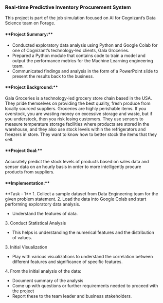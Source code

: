 ### Real-time Predictive Inventory Procurement System

This project is part of the job simulation focused on AI for Cognizant’s Data Science team on Forage.


<h4> **Project Summary:** </h4>
<ul>
  <li> Conducted exploratory data analysis using Python and Google Colab for one of Cognizant’s technology-led clients, Gala Groceries. </li>
  <li> Prepared a Python module that contains code to train a model and output the performance metrics for the Machine Learning engineering team. </li>
  <li> Communicated findings and analysis in the form of a PowerPoint slide to present the results back to the business. </li>
</ul>


<h4>**Project Background:**</h4>
Gala Groceries is a technology-led grocery store chain based in the USA. They pride themselves on providing the best quality, fresh produce from locally sourced suppliers. Groceries are highly perishable items. If you overstock, you are wasting money on excessive storage and waste, but if you understock, then you risk losing customers. They use sensors to measure temperature storage facilities where products are stored in the warehouse, and they also use stock levels within the refrigerators and freezers in store. They want to know how to better stock the items that they sell.


<h4> **Project Goal:** </h4>
Accurately predict the stock levels of products based on sales data and sensor data on an hourly basis in order to more intelligently procure products from suppliers.


<h4> **Implementation:** </h4>
**Task - 1**
1. Collect a sample dataset from Data Engineering team for the given problem statement.
2. Load the data into Google Colab and start performing exploratory data analysis.
    <ul>
      <li> Understand the features of data.</li>
    </ul>
3. Conduct Statistical Analysis
    <ul>
      <li> This helps is understanding the numerical features and the distribution of values.</li>
    </ul>
3. Initial Visualization
    <ul>
      <li> Play with various visualizations to understand the correlation between different features and significance of specific features.</li>
    </ul>
4. From the initial analysis of the data:
    <ul>
      <li> Document summary of the analysis</li>
      <li> Come up with questions or further requirements needed to proceed with the project</li>
      <li> Report these to the team leader and business stakeholders.</li>
    </ul>
